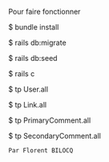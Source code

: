 

Pour faire fonctionner


$ bundle install

$ rails db:migrate

$ rails db:seed

$ rails c

$ tp User.all

$ tp Link.all

$ tp PrimaryComment.all

$ tp SecondaryComment.all
~~~~~~~~~~~~~~~~~~~~
Par Florent BILOCQ
